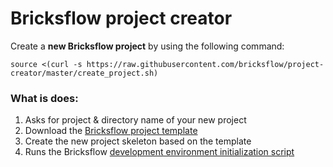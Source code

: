 # Bricksflow project creator

Create a **new Bricksflow project** by using the following command:

```
source <(curl -s https://raw.githubusercontent.com/bricksflow/project-creator/master/create_project.sh)
```

###  What is does:

1. Asks for project & directory name of your new project 
1. Download the [Bricksflow project template](https://github.com/bricksflow/bricksflow)
1. Create the new project skeleton based on the template
1. Runs the Bricksflow [development environment initialization script](https://github.com/bricksflow/dev-env-init)
